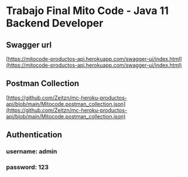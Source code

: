 # Trabajo Final Mito Code - Java 11 Backend Developer
## Swagger url
[https://mitocode-productos-api.herokuapp.com/swagger-ui/index.html](https://mitocode-productos-api.herokuapp.com/swagger-ui/index.html)
## Postman Collection
[https://github.com/Zeitzn/mc-heroku-productos-api/blob/main/Mitocode.postman_collection.json](https://github.com/Zeitzn/mc-heroku-productos-api/blob/main/Mitocode.postman_collection.json)
## Authentication
### username: admin
### password: 123
